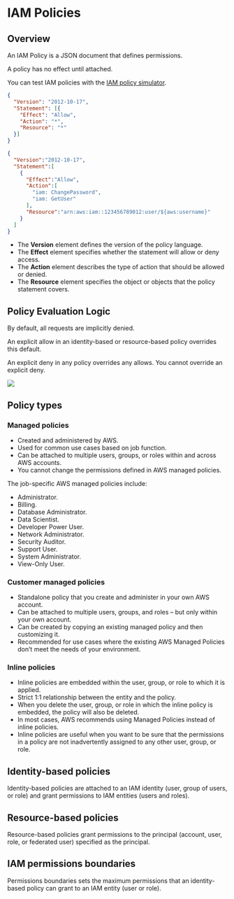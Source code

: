 # IAM Policies

## Overview

An IAM Policy is a JSON document that defines permissions.

A policy has no effect until attached.

You can test IAM policies with the [IAM policy simulator](https://docs.aws.amazon.com/IAM/latest/UserGuide/access_policies_testing-policies.html).


```json
{
  "Version": "2012-10-17",
  "Statement": [{
    "Effect": "Allow",
    "Action": "*",
    "Resource": "*"
  }]
}

{
  "Version":"2012-10-17",
  "Statement":[
    {
      "Effect":"Allow",
      "Action":[
        "iam: ChangePassword",
        "iam: GetUser"
      ],
      "Resource":"arn:aws:iam::123456789012:user/${aws:username}"
    }
  ]
}
```

- The **Version** element defines the version of the policy language.
- The **Effect** element specifies whether the statement will allow or deny access.
- The **Action** element describes the type of action that should be allowed or denied.
- The **Resource** element specifies the object or objects that the policy statement covers.


## Policy Evaluation Logic

By default, all requests are implicitly denied.

An explicit allow in an identity-based or resource-based policy overrides this default.

An explicit deny in any policy overrides any allows. You cannot override an explicit deny.

![](https://digitalcloud.training/wp-content/uploads/2022/01/aws-iam-policy-evaluation-logic.jpeg)


## Policy types

### Managed policies

- Created and administered by AWS.
- Used for common use cases based on job function.
- Can be attached to multiple users, groups, or roles within and across AWS accounts.
- You cannot change the permissions defined in AWS managed policies.

The job-specific AWS managed policies include:

- Administrator.
- Billing.
- Database Administrator.
- Data Scientist.
- Developer Power User.
- Network Administrator.
- Security Auditor.
- Support User.
- System Administrator.
- View-Only User.


### Customer managed policies

- Standalone policy that you create and administer in your own AWS account.
- Can be attached to multiple users, groups, and roles – but only within your own account.
- Can be created by copying an existing managed policy and then customizing it.
- Recommended for use cases where the existing AWS Managed Policies don’t meet the needs of your environment.

### Inline policies

- Inline policies are embedded within the user, group, or role to which it is applied.
- Strict 1:1 relationship between the entity and the policy.
- When you delete the user, group, or role in which the inline policy is embedded, the policy will also be deleted.
- In most cases, AWS recommends using Managed Policies instead of inline policies.
- Inline policies are useful when you want to be sure that the permissions in a policy are not inadvertently assigned to any other user, group, or role.


## Identity-based policies

Identity-based policies are attached to an IAM identity (user, group of users, or role) and grant permissions to IAM entities (users and roles).


## Resource-based policies

Resource-based policies grant permissions to the principal (account, user, role, or federated user) specified as the principal.


## IAM permissions boundaries

Permissions boundaries sets the maximum permissions that an identity-based policy can grant to an IAM entity (user or role).
